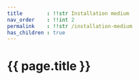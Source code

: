 ```yaml
---
title        : !!str Installation medium
nav_order    : !!int 2
permalink    : !!str /installation-medium
has_children : true
---
```


# {{ page.title }}

